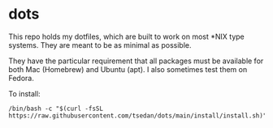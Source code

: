 # dots

This repo holds my dotfiles, which are built to work on most *NIX type systems.
They are meant to be as minimal as possible.

They have the particular requirement that all packages must be available for both Mac (Homebrew) and Ubuntu (apt). I also sometimes test them on Fedora.

To install:
```shell
/bin/bash -c "$(curl -fsSL https://raw.githubusercontent.com/tsedan/dots/main/install/install.sh)"
```

